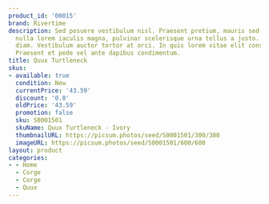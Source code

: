```yaml
---
product_id: '00015'
brand: Rivertime
description: Sed posuere vestibulum nisl. Praesent pretium, mauris sed fermentum hendrerit,
  nulla lorem iaculis magna, pulvinar scelerisque urna tellus a justo. Etiam sit amet
  diam. Vestibulum auctor tortor at orci. In quis lorem vitae elit consectetuer pretium.
  Praesent et pede vel ante dapibus condimentum.
title: Quux Turtleneck
skus:
- available: true
  condition: New
  currentPrice: '43.59'
  discount: '0.0'
  oldPrice: '43.59'
  promotion: false
  sku: S0001501
  skuName: Quux Turtleneck - Ivory
  thumbnailURL: https://picsum.photos/seed/S0001501/300/300
  imageURL: https://picsum.photos/seed/S0001501/600/600
layout: product
categories:
- - Home
  - Corge
  - Corge
  - Quux
---
```

